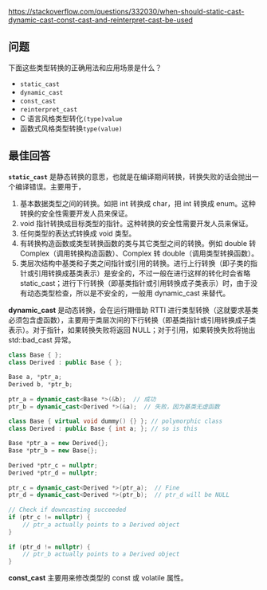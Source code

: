 <https://stackoverflow.com/questions/332030/when-should-static-cast-dynamic-cast-const-cast-and-reinterpret-cast-be-used>

## 问题

下面这些类型转换的正确用法和应用场景是什么？

- `static_cast`
- `dynamic_cast`
- `const_cast`
- `reinterpret_cast`
- C 语言风格类型转化`(type)value`
- 函数式风格类型转换`type(value)`

## 最佳回答

**`static_cast`** 是静态转换的意思，也就是在编译期间转换，转换失败的话会抛出一个编译错误。主要用于，

1. 基本数据类型之间的转换。如把 int 转换成 char，把 int 转换成 enum。这种转换的安全性需要开发人员来保证。
2. void 指针转换成目标类型的指针。这种转换的安全性需要开发人员来保证。
3. 任何类型的表达式转换成 void 类型。
4. 有转换构造函数或类型转换函数的类与其它类型之间的转换。例如 double 转 Complex（调用转换构造函数）、Complex 转 double（调用类型转换函数）。
5. 类层次结构中基类和子类之间指针或引用的转换。进行上行转换（即子类的指针或引用转换成基类表示）是安全的，不过一般在进行这样的转化时会省略 static_cast；进行下行转换（即基类指针或引用转换成子类表示）时，由于没有动态类型检查，所以是不安全的，一般用 dynamic_cast 来替代。

**dynamic_cast** 是动态转换，会在运行期借助 RTTI 进行类型转换（这就要求基类必须包含虚函数），主要用于类层次间的下行转换（即基类指针或引用转换成子类表示）。对于指针，如果转换失败将返回 NULL；对于引用，如果转换失败将抛出 std::bad_cast 异常。

```c++
class Base { };
class Derived : public Base { };
 
Base a, *ptr_a;
Derived b, *ptr_b;
 
ptr_a = dynamic_cast<Base *>(&b);  // 成功
ptr_b = dynamic_cast<Derived *>(&a);  // 失败，因为基类无虚函数
```

```c++
class Base { virtual void dummy() {} }; // polymorphic class
class Derived : public Base { int a; }; // so is this
 
Base *ptr_a = new Derived{};
Base *ptr_b = new Base{};
 
Derived *ptr_c = nullptr;
Derived *ptr_d = nullptr;
 
ptr_c = dynamic_cast<Derived *>(ptr_a);  // Fine
ptr_d = dynamic_cast<Derived *>(ptr_b);  // ptr_d will be NULL
 
// Check if downcasting succeeded
if (ptr_c != nullptr) {
	// ptr_a actually points to a Derived object 
}
 
if (ptr_d != nullptr) {
    // ptr_b actually points to a Derived object 
}
```

**const_cast** 主要用来修改类型的 const 或 volatile 属性。
